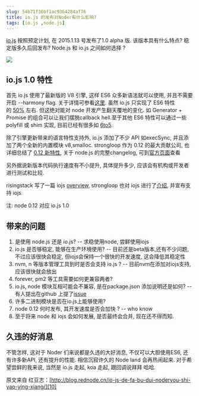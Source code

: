 ```yaml
---
slug: 54b71f30bf1ac9364284af76
title: io.js 的发布对Noder有什么影响?
tags: [io.js ,node.js]
---
```


[io.js][0]&nbsp;按照预定计划, 在 2015.1.13 号发布了1.0 alpha 版. 该版本具有什么特点? 稳定版多久后回发布? Node.js 和 io.js 之间如何选择 ? 

![][1]

## io.js 1.0 特性 

首先 io.js 使用了最新版的 V8 引擎, 这样 ES6 众多新语法就可以使用, 并且不需要开启 --harmony flag. 关于详情可参看[这里][2]. 虽然 io.js 只实现了 ES6 特性的&nbsp;[50%][3]&nbsp;左右. 但这绝对能对 node 开发产生翻天覆地的变化. 如 Generator + Promise 的组合可以让我们摆脱callback hell.至于其他 ES6 特性可以通过一些 polyfill 或 shim 实现, 目前已经有很多如&nbsp;[6to5][4]. 

除了引擎更新带来的语言特性支持外, io.js 添加了不少 API 如execSync, 并且添加了两个全新的内置模块 v8,smalloc. strongloop 作为 0.12 的最大贡献公司, 也详细总结了&nbsp;[0.12 新特性][5], 关于 node.js 的完整changelog, 可到[官方页面][6]查看 

另外据说新版本代码执行速度有不小提升, 具体提升多少, 应该会有机构或开发者进行测试和比较. 

risingstack 写了一篇 iojs&nbsp;[overview][7], strongloop 也对 iojs 进行了[介绍][8], 并宣布支持 iojs 

注: node 0.12 对应 io.js 1.0 

## 带来的问题 

1. 是使用 node.js 还是 io.js? -- 求稳使用node, 尝鲜使用iojs
1. io.js 是否够稳定, 能够在生产环境使用? -- 目前还是beta版本,还有不少问题, 不过应该很快会稳定, 但iojs会保持一个很快的开发速度, 这会降低其稳定性
1. nvm, n 等版本管理工具到时是否会支持 io.js ? -- 目前nvm在添加对iojs支持, 应该很快就会放出
1. forever, pm2 等工具需要如何更兼容两者?
1. io.js, node 模块互相可能会不兼容, 是在package.json 添加说明还是如何? -- 有人提出在github 上提了[issue][9]
1. 许多二进制模块是否在io.js上能够使用?
1. node 0.12 何时发布, 其开发速度是否会加快 ? -- who know
1. 至于将来 node 和 iojs 会如何发展, 是否最终会合并, 现在还不得而知.

## 久违的好消息 

不管怎样, 这对于 Noder 们来说都是久违的大好消息, 不仅可以大胆使用ES6, 还有许多新API, 还有提升的性能. 相信沉寂许久的 Node land 会再热闹起来. 对于希望尝鲜的我来说, 当然是 io.js 走起, koa 走起, 跟回调说拜拜 哈哈. 

原文来自 红豆志：[http://blog.rednode.cn/io-js-de-fa-bu-dui-noderyou-shi-yao-ying-xiang/][10]

[0]: https://iojs.org/
[1]: http://blog.rednode.cn/content/images/2015/Jan/1_0_0.png
[2]: https://iojs.org/es6.html
[3]: http://kangax.github.io/compat-table/es6/
[4]: http://6to5.org/
[5]: http://strongloop.com/node-js/whats-new-in-node-js-v0-12/
[6]: https://github.com/iojs/io.js/blob/v1.x/CHANGELOG.md
[7]: http://blog.risingstack.com/iojs-overview/
[8]: http://strongloop.com/strongblog/support-for-io-js-with-strongnode/
[9]: https://github.com/iojs/io.js/issues/269
[10]: http://blog.rednode.cn/io-js-de-fa-bu-dui-noderyou-shi-yao-ying-xiang/
